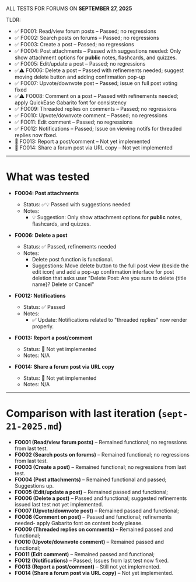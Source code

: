 ALL TESTS FOR FORUMS ON **SEPTEMBER 27, 2025**

TLDR:

- ✅ FO001: Read/view forum posts – Passed; no regressions
- ✅ FO002: Search posts on forums – Passed; no regressions
- ✅ FO003: Create a post – Passed; no regressions
- ✅ FO004: Post attachments – Passed with suggestions needed: Only show attachment options for **public** notes, flashcards, and quizzes.
- ✅ FO005: Edit/update a post – Passed; no regressions
- ✅⚠️ FO006: Delete a post – Passed with refinements needed; suggest moving delete button and adding confirmation pop-up
- ✅ FO007: Upvote/downvote post – Passed; issue on full post voting fixed
- ✅⚠️ FO008: Comment on a post – Passed with refinements needed; apply QuickEase Gabarito font for consistency
- ✅ FO009: Threaded replies on comments – Passed; no regressions
- ✅ FO010: Upvote/downvote comment – Passed; no regressions
- ✅ FO011: Edit comment – Passed; no regressions
- ✅ FO012: Notifications – Passed; Issue on viewing notifs for threaded replies now fixed.
- 🚧 FO013: Report a post/comment – Not yet implemented
- 🚧 FO014: Share a forum post via URL copy – Not yet implemented

---

# What was tested

- **FO004: Post attachments**

  - Status: ✅💡 Passed with suggestions needed
  - Notes:
    - 💡 Suggestion: Only show attachment options for **public** notes, flashcards, and quizzes.

- **FO006: Delete a post**

  - Status: ✅ Passed, refinements needed
  - Notes:
    - Delete post function is functional.
    - Suggestions: Move delete button to the full post view (beside the edit icon) and add a pop-up confirmation interface for post deletion that asks user "Delete Post: Are you sure to delete {title name}? Delete or Cancel"

- **FO012: Notifications**

  - Status: ✅ Passed
  - Notes:
    - ✅ Update: Notifications related to "threaded replies" now render properly.

- **FO013: Report a post/comment**

  - Status: 🚧 Not yet implemented
  - Notes: N/A

- **FO014: Share a forum post via URL copy**
  - Status: 🚧 Not yet implemented
  - Notes: N/A

---

# Comparison with last iteration (`sept-21-2025.md`)

- **FO001 (Read/view forum posts)** – Remained functional; no regressions from last test.
- **FO002 (Search posts on forums)** – Remained functional; no regressions from last test.
- **FO003 (Create a post)** – Remained functional; no regressions from last test.
- **FO004 (Post attachments)** – Remained functional and passed; Suggestions up.
- **FO005 (Edit/update a post)** – Remained passed and functional;
- **FO006 (Delete a post)** – Passed and functional; suggested refinements issued last test not yet implemented.
- **FO007 (Upvote/downvote post)** – Remained passed and functional;
- **FO008 (Comment on post)** – Passed and functional; refinements needed- apply Gabarito font on content body please.
- **FO009 (Threaded replies on comments)** – Remained passed and functional;
- **FO010 (Upvote/downvote comment)** – Remained passed and functional;
- **FO011 (Edit comment)** – Remained passed and functional;
- **FO012 (Notifications)** – Passed; Issues from last test now fixed.
- **FO013 (Report a post/comment)** – Still not yet implemented.
- **FO014 (Share a forum post via URL copy)** – Not yet implemented.
